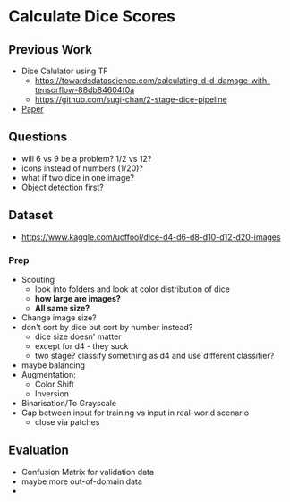 # Calculate Dice Scores

## Previous Work

- Dice Calulator using TF
	- https://towardsdatascience.com/calculating-d-d-damage-with-tensorflow-88db84604f0a
	- https://github.com/sugi-chan/2-stage-dice-pipeline
- [Paper](https://digitalcommons.wku.edu/cgi/viewcontent.cgi?article=1004&context=seas_faculty_pubs)

## Questions

- will 6 vs 9 be a problem? 1/2 vs 12?
- icons instead of numbers (1/20)?
- what if two dice in one image?
- Object detection first?

## Dataset

- https://www.kaggle.com/ucffool/dice-d4-d6-d8-d10-d12-d20-images

### Prep

- Scouting
	- look into folders and look at color distribution of dice
	- **how large are images?**
	- **All same size?**
- Change image size?
- don't sort by dice but sort by number instead?
	- dice size doesn' matter
	- except for d4 - they suck
	- two stage? classify something as d4 and use different classifier?
- maybe balancing
- Augmentation:
	- Color Shift
	- Inversion
- Binarisation/To Grayscale
- Gap between input for training vs input in real-world scenario
	- close via patches

## Evaluation

- Confusion Matrix for validation data
- maybe more out-of-domain data
- 
